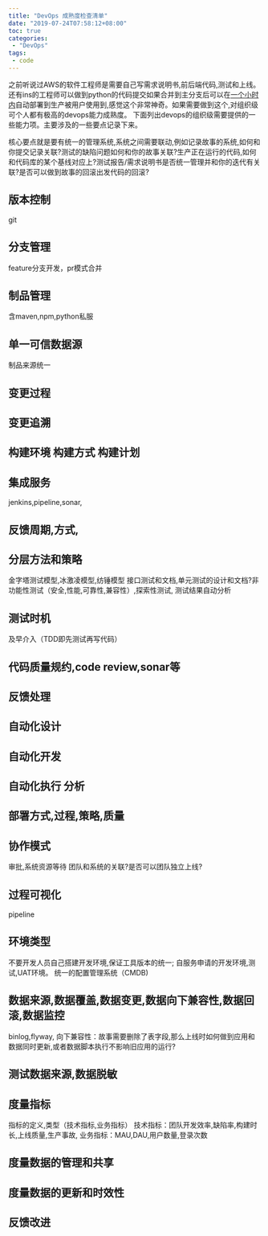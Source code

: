 ```yaml
---
title: "DevOps 成熟度检查清单"
date: "2019-07-24T07:58:12+08:00"
toc: true
categories:
 - "DevOps"
tags:
 - code
---
```


之前听说过AWS的软件工程师是需要自己写需求说明书,前后端代码,测试和上线。还有ins的工程师可以做到python的代码提交如果合并到主分支后可以在[一个小时内](https://instagram-engineering.com/static-analysis-at-scale-an-instagram-story-8f498ab71a0c)自动部署到生产被用户使用到,感觉这个非常神奇。如果需要做到这个,对组织级可个人都有极高的devops能力成熟度。
下面列出devops的组织级需要提供的一些能力项。主要涉及的一些要点记录下来。

核心要点就是要有统一的管理系统,系统之间需要联动,例如记录故事的系统,如何和你提交记录关联?测试的缺陷问题如何和你的故事关联?生产正在运行的代码,如何和代码库的某个基线对应上?测试报告/需求说明书是否统一管理并和你的迭代有关联?是否可以做到故事的回滚出发代码的回滚?

## 版本控制
  git
## 分支管理
  feature分支开发，pr模式合并
## 制品管理
  含maven,npm,python私服
## 单一可信数据源
  制品来源统一
## 变更过程
## 变更追溯
## 构建环境 构建方式 构建计划
## 集成服务 
  jenkins,pipeline,sonar,
## 反馈周期,方式,
## 分层方法和策略
  金字塔测试模型,冰激凌模型,纺锤模型
  接口测试和文档,单元测试的设计和文档?非功能性测试（安全,性能,可靠性,兼容性）,探索性测试,
  测试结果自动分析
## 测试时机
  及早介入（TDD即先测试再写代码）
## 代码质量规约,code review,sonar等
## 反馈处理
## 自动化设计
## 自动化开发
## 自动化执行 分析
## 部署方式,过程,策略,质量
## 协作模式
  审批,系统资源等待
  团队和系统的关联?是否可以团队独立上线?
## 过程可视化
  pipeline
## 环境类型
  不要开发人员自己搭建开发环境,保证工具版本的统一;
  自服务申请的开发环境,测试,UAT环境。
  统一的配置管理系统（CMDB)
## 数据来源,数据覆盖,数据变更,数据向下兼容性,数据回滚,数据监控
  binlog,flyway,
  向下兼容性：故事需要删除了表字段,那么上线时如何做到应用和数据同时更新,或者数据脚本执行不影响旧应用的运行?
## 测试数据来源,数据脱敏
## 度量指标
  指标的定义,类型（技术指标,业务指标）
  技术指标：团队开发效率,缺陷率,构建时长,上线质量,生产事故,
  业务指标：MAU,DAU,用户数量,登录次数
## 度量数据的管理和共享
## 度量数据的更新和时效性
## 反馈改进
